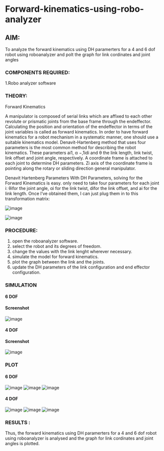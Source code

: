 # Forward-kinematics-using-robo-analyzer

## AIM: 
To analyze the forward kinematics using DH paramerters for a 4 and 6 dof robot using roboanalyzer and polt the graph for link cordinates and joint angles
### COMPONENTS REQUIRED:
1.Robo analyzer software  


### THEORY: 
  
Forward Kinematics

A manipulator is composed of serial links which are affixed to each other revolute or prismatic joints from the base frame through the endeffector. 
Calculating the position and orientation of the endeffector in terms of the joint variables is called as forward kinematics. 
In order to have forward kinematics for a robot mechanism in a systematic manner, one should use a suitable kinematics model. 
Denavit-Hartenberg method that uses four parameters is the most common method for describing the robot kinematics. 
These parameters ai1, α −,1idi and θ the link length, link twist, link offset and joint angle, respectively. 
A coordinate frame is attached to each joint to determine DH parameters. Zi axis of the coordinate frame is pointing along the rotary or sliding direction general manipulator.

Denavit Hartenberg Parameters
With DH Parameters, solving for the Forward Kinematics is easy.  only need to take four parameters for each joint 
i: θifor the joint angle, 
αi for the link twist, 
difor the link offset, and 
ai for the link length. Once I’ve obtained them, I can just plug them in to this transformation matrix:


![image](https://user-images.githubusercontent.com/36288975/170172719-ed7befc9-2894-4344-bfd5-be831bb05308.png)

 ![image](https://user-images.githubusercontent.com/36288975/170172766-b8aeb788-7fd7-4de7-b340-f04656707ebd.png)

 

### PROCEDURE:
1) open the roboanalyzer software.
2) select the robot and its degrees of freedom.
3) change the values with the link lenght wherever necessary.
4) simulate the model for forward kinematics.
5) plot the graph between the link and the joints.
6) update the DH parameters of the link configuration and end effector configuration.

### SIMULATION 

#### 6 DOF
#### Screenshot
![image](https://user-images.githubusercontent.com/103049243/170276939-6c61fcb8-92fc-48d0-855c-af3f95dd8c90.png)

#### 4 DOF
#### Screenshot
![image](https://user-images.githubusercontent.com/103049243/170277180-b2afcdaa-c839-4248-b46b-994d1bc15678.png)

### PLOT 
 
#### 6 DOF
![image](https://user-images.githubusercontent.com/103049243/170277314-0fdedd40-68fa-4478-b632-beafec656c89.png)
![image](https://user-images.githubusercontent.com/103049243/170277385-95ef6136-741c-4d7a-9f6e-0305e648b25e.png)
![image](https://user-images.githubusercontent.com/103049243/170277464-3a38968d-485c-47b1-9224-3659ff4cd7f6.png)

#### 4 DOF
![image](https://user-images.githubusercontent.com/103049243/170277557-61e5af69-2fe6-481a-b923-34635ec210a8.png)
![image](https://user-images.githubusercontent.com/103049243/170277660-bb4cb27d-882e-4bb6-84e4-47be8709b2bd.png)
![image](https://user-images.githubusercontent.com/103049243/170277735-7b8ee0d8-b20c-4a15-b00a-fbe66fa6c140.png)

### RESULTS :  
Thus, the forward kinematics using DH paramerters for a 4 and 6 dof robot using roboanalyzer is analysed and the graph for link cordinates and joint angles is plotted.
